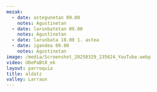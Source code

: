 ```yaml
---
mezak:
  - date: astegunetan 09.00
    notes: Agustinetan
  - date: larunbatetan 09.00
    notes: Agustinetan
  - date: larunbata 18.00 1. astea
  - date: igandea 09.00
    notes: Agustinetan
image: /media/Screenshot_20250329_235624_YouTube.webp
video: UDePaBt8_ek
layout: parroquia
title: aldatz
valley: Larraun
---
```

